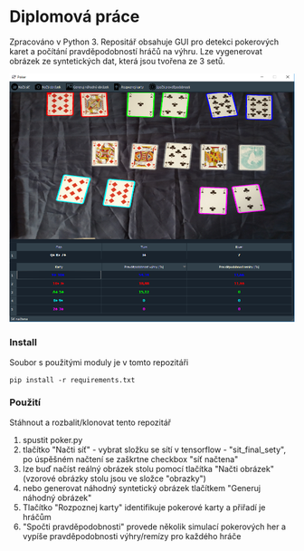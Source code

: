 # Diplomová práce
Zpracováno v Python 3. Repositář obsahuje GUI pro detekci pokerových karet a počítání pravděpodobností hráčů na výhru. 
Lze vygenerovat obrázek ze syntetických dat, která jsou tvořena ze 3 setů.

<p align="center"> 
<img src="https://raw.githubusercontent.com/hrdlickajan/DP/master/img/vzor.png">
</p>

### Install
Soubor s použitými moduly je v tomto repozitáři

```
pip install -r requirements.txt
```

### Použití
Stáhnout a rozbalit/klonovat tento repozitář
1. spustit poker.py
2. tlačítko "Načti síť" - vybrat složku se sítí v tensorflow - "sit_final_sety", po úspěšném načtení se zaškrtne checkbox "síť načtena"
3. lze buď načíst reálný obrázek stolu pomocí tlačítka "Načti obrázek" (vzorové obrázky stolu jsou ve složce "obrazky")
4. nebo generovat náhodný syntetický obrázek tlačítkem "Generuj náhodný obrázek"
5. Tlačítko "Rozpoznej karty" identifikuje pokerové karty a přiřadí je hráčům
6. "Spočti pravděpodobnosti" provede několik simulací pokerových her a vypíše pravděpodobnosti výhry/remízy pro každého hráče
